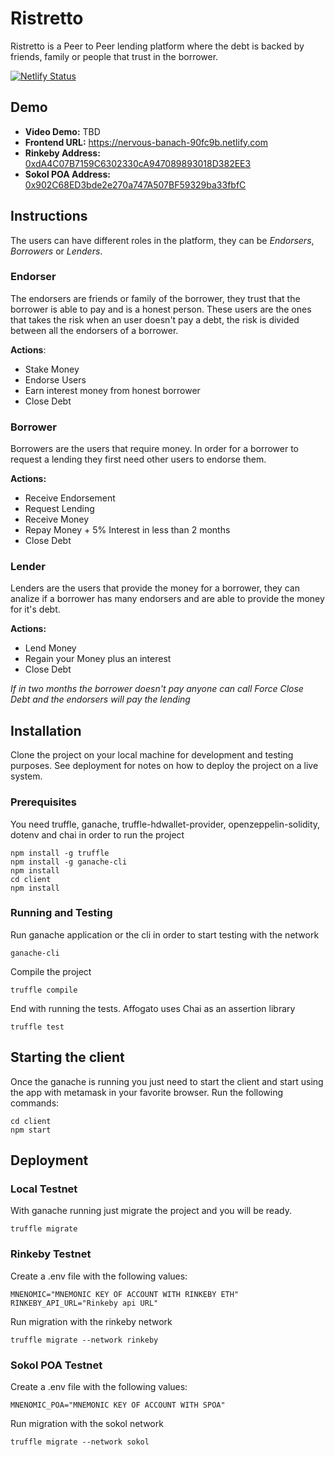 # Ristretto
Ristretto is a Peer to Peer lending platform where the debt is backed by friends, family or people that trust in the borrower.

[![Netlify Status](https://api.netlify.com/api/v1/badges/8d4a66e7-4a34-496b-8e9e-64eac772d14d/deploy-status)](https://app.netlify.com/sites/nervous-banach-90fc9b/deploys)

## Demo
- **Video Demo:** TBD
- **Frontend URL:** https://nervous-banach-90fc9b.netlify.com
- **Rinkeby Address:** [0xdA4C07B7159C6302330cA947089893018D382EE3](https://rinkeby.etherscan.io/address/0xda4c07b7159c6302330ca947089893018d382ee3)
- **Sokol POA Address:** [0x902C68ED3bde2e270a747A507BF59329ba33fbfC](https://blockscout.com/poa/sokol/address/0x902c68ed3bde2e270a747a507bf59329ba33fbfc/transactions)


## Instructions
The users can have different roles in the platform, they can be *Endorsers*, *Borrowers* or *Lenders*.

### Endorser
The endorsers are friends or family of the borrower, they
trust that the borrower is able to pay and is a honest person.
These users are the ones that takes the risk when an user
doesn't pay a debt, the risk is divided between all the
endorsers of a borrower.

**Actions**:
- Stake Money
- Endorse Users
- Earn interest money from honest borrower
- Close Debt

### Borrower
Borrowers are the users that require money. In order for a
borrower to request a lending they first need other users to
endorse them.

**Actions:**

- Receive Endorsement
- Request Lending
- Receive Money
- Repay Money + 5% Interest in less than 2 months
- Close Debt

### Lender
Lenders are the users that provide the money for a borrower,
they can analize if a borrower has many endorsers and are able
to provide the money for it's debt.

**Actions:**
- Lend Money
- Regain your Money plus an interest
- Close Debt

*If in two months the borrower doesn't pay anyone can call
Force Close Debt and the endorsers will pay the lending*

## Installation

Clone the project on your local machine for development and testing purposes. See deployment for notes on how to deploy the project on a live system.

### Prerequisites

You need truffle, ganache, truffle-hdwallet-provider, openzeppelin-solidity, dotenv and chai in order to run the project

```
npm install -g truffle
npm install -g ganache-cli
npm install
cd client
npm install
```

### Running and Testing

Run ganache application or the cli in order to start testing with the network

```
ganache-cli
```

Compile the project

```
truffle compile 
```

End with running the tests. Affogato uses Chai as an assertion library 

```
truffle test 
```

## Starting the client

Once the ganache is running you just need to start the client and start using the app with metamask in your favorite browser. Run the following commands:

```
cd client
npm start
``` 

## Deployment

### Local Testnet

With ganache running just migrate the project and you will be ready.

```
truffle migrate
``` 

### Rinkeby Testnet

Create a .env file with the following values:

```
MNENOMIC="MNEMONIC KEY OF ACCOUNT WITH RINKEBY ETH"
RINKEBY_API_URL="Rinkeby api URL"
``` 

Run migration with the rinkeby network

```
truffle migrate --network rinkeby
``` 

### Sokol POA Testnet

Create a .env file with the following values:

```
MNENOMIC_POA="MNEMONIC KEY OF ACCOUNT WITH SPOA"
``` 

Run migration with the sokol network

```
truffle migrate --network sokol
``` 